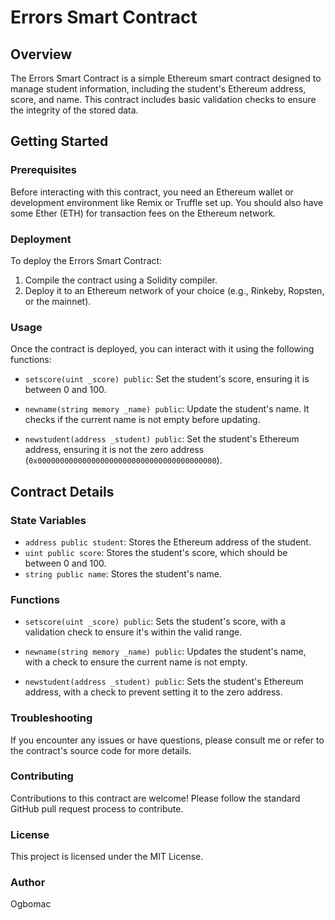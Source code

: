 
# Errors Smart Contract

## Overview

The Errors Smart Contract is a simple Ethereum smart contract designed to manage student information, including the student's Ethereum address, score, and name. This contract includes basic validation checks to ensure the integrity of the stored data.

## Getting Started

### Prerequisites

Before interacting with this contract, you need an Ethereum wallet or development environment like Remix or Truffle set up. You should also have some Ether (ETH) for transaction fees on the Ethereum network.

### Deployment

To deploy the Errors Smart Contract:

1. Compile the contract using a Solidity compiler.
2. Deploy it to an Ethereum network of your choice (e.g., Rinkeby, Ropsten, or the mainnet).

### Usage

Once the contract is deployed, you can interact with it using the following functions:

- `setscore(uint _score) public`: Set the student's score, ensuring it is between 0 and 100.

- `newname(string memory _name) public`: Update the student's name. It checks if the current name is not empty before updating.

- `newstudent(address _student) public`: Set the student's Ethereum address, ensuring it is not the zero address (`0x0000000000000000000000000000000000000000`).

## Contract Details

### State Variables

- `address public student`: Stores the Ethereum address of the student.
- `uint public score`: Stores the student's score, which should be between 0 and 100.
- `string public name`: Stores the student's name.

### Functions

- `setscore(uint _score) public`: Sets the student's score, with a validation check to ensure it's within the valid range.

- `newname(string memory _name) public`: Updates the student's name, with a check to ensure the current name is not empty.

- `newstudent(address _student) public`: Sets the student's Ethereum address, with a check to prevent setting it to the zero address.

### Troubleshooting
If you encounter any issues or have questions, please consult me or refer to the contract's source code for more details.

### Contributing
Contributions to this contract are welcome! Please follow the standard GitHub pull request process to contribute.

### License
This project is licensed under the MIT License. 

### Author
Ogbomac
